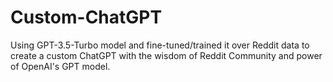 # Custom-ChatGPT
Using GPT-3.5-Turbo model and fine-tuned/trained it over Reddit data to create a custom ChatGPT with the wisdom of Reddit Community and power of OpenAI's GPT model.
